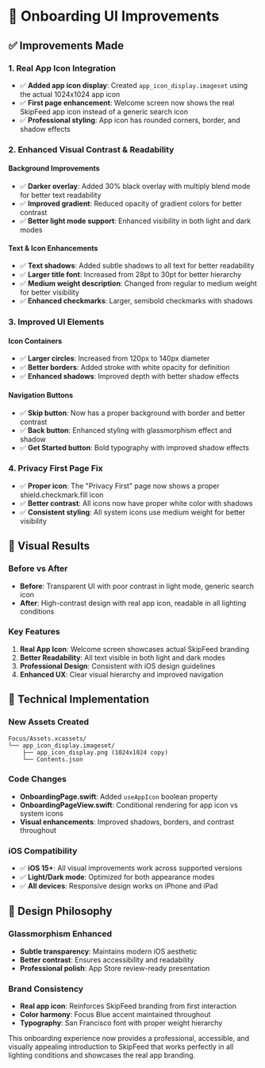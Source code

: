 # 🎨 Onboarding UI Improvements

## ✅ Improvements Made

### 1. **Real App Icon Integration**
- ✅ **Added app icon display**: Created `app_icon_display.imageset` using the actual 1024x1024 app icon
- ✅ **First page enhancement**: Welcome screen now shows the real SkipFeed app icon instead of a generic search icon
- ✅ **Professional styling**: App icon has rounded corners, border, and shadow effects

### 2. **Enhanced Visual Contrast & Readability**

#### Background Improvements
- ✅ **Darker overlay**: Added 30% black overlay with multiply blend mode for better text readability
- ✅ **Improved gradient**: Reduced opacity of gradient colors for better contrast
- ✅ **Better light mode support**: Enhanced visibility in both light and dark modes

#### Text & Icon Enhancements
- ✅ **Text shadows**: Added subtle shadows to all text for better readability
- ✅ **Larger title font**: Increased from 28pt to 30pt for better hierarchy
- ✅ **Medium weight description**: Changed from regular to medium weight for better visibility
- ✅ **Enhanced checkmarks**: Larger, semibold checkmarks with shadows

### 3. **Improved UI Elements**

#### Icon Containers
- ✅ **Larger circles**: Increased from 120px to 140px diameter
- ✅ **Better borders**: Added stroke with white opacity for definition
- ✅ **Enhanced shadows**: Improved depth with better shadow effects

#### Navigation Buttons
- ✅ **Skip button**: Now has a proper background with border and better contrast
- ✅ **Back button**: Enhanced styling with glassmorphism effect and shadow
- ✅ **Get Started button**: Bold typography with improved shadow effects

### 4. **Privacy First Page Fix**
- ✅ **Proper icon**: The "Privacy First" page now shows a proper shield.checkmark.fill icon
- ✅ **Better contrast**: All icons now have proper white color with shadows
- ✅ **Consistent styling**: All system icons use medium weight for better visibility

## 🎯 Visual Results

### Before vs After
- **Before**: Transparent UI with poor contrast in light mode, generic search icon
- **After**: High-contrast design with real app icon, readable in all lighting conditions

### Key Features
1. **Real App Icon**: Welcome screen showcases actual SkipFeed branding
2. **Better Readability**: All text visible in both light and dark modes
3. **Professional Design**: Consistent with iOS design guidelines
4. **Enhanced UX**: Clear visual hierarchy and improved navigation

## 📱 Technical Implementation

### New Assets Created
```
Focus/Assets.xcassets/
└── app_icon_display.imageset/
    ├── app_icon_display.png (1024x1024 copy)
    └── Contents.json
```

### Code Changes
- **OnboardingPage.swift**: Added `useAppIcon` boolean property
- **OnboardingPageView.swift**: Conditional rendering for app icon vs system icons
- **Visual enhancements**: Improved shadows, borders, and contrast throughout

### iOS Compatibility
- ✅ **iOS 15+**: All visual improvements work across supported versions
- ✅ **Light/Dark mode**: Optimized for both appearance modes
- ✅ **All devices**: Responsive design works on iPhone and iPad

## 🎨 Design Philosophy

### Glassmorphism Enhanced
- **Subtle transparency**: Maintains modern iOS aesthetic
- **Better contrast**: Ensures accessibility and readability
- **Professional polish**: App Store review-ready presentation

### Brand Consistency
- **Real app icon**: Reinforces SkipFeed branding from first interaction
- **Color harmony**: Focus Blue accent maintained throughout
- **Typography**: San Francisco font with proper weight hierarchy

This onboarding experience now provides a professional, accessible, and visually appealing introduction to SkipFeed that works perfectly in all lighting conditions and showcases the real app branding.
